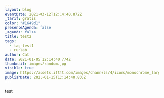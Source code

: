 ```yaml
---
layout: blog
eventDate: 2021-03-12T12:14:40.872Z
_tarif: gratis
color: "#1649d1"
presenceAgenda: false
_agenda: false
title: test2
tags:
  - tag-test1
  - Funlab
author: Cat
date: 2021-01-05T12:14:40.774Z
thumbnail: images/random.jpg
visible: true
image: https://assets.ifttt.com/images/channels/4/icons/monochrome_large.png
publishDate: 2021-01-15T12:14:40.835Z
---
```

test